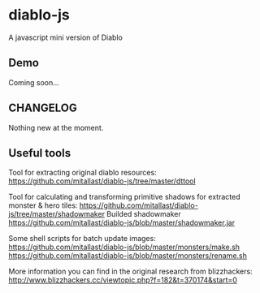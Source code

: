 diablo-js
=========

A javascript mini version of Diablo

Demo
----

Coming soon...

CHANGELOG
---------

Nothing new at the moment.

Useful tools
------------

Tool for extracting original diablo resources:
https://github.com/mitallast/diablo-js/tree/master/dttool

Tool for calculating and transforming primitive shadows for extracted monster & hero tiles:
https://github.com/mitallast/diablo-js/tree/master/shadowmaker
Builded shadowmaker
https://github.com/mitallast/diablo-js/blob/master/shadowmaker.jar

Some shell scripts for batch update images:
https://github.com/mitallast/diablo-js/blob/master/monsters/make.sh
https://github.com/mitallast/diablo-js/blob/master/monsters/rename.sh

More information you can find in the original research from blizzhackers:
http://www.blizzhackers.cc/viewtopic.php?f=182&t=370174&start=0
